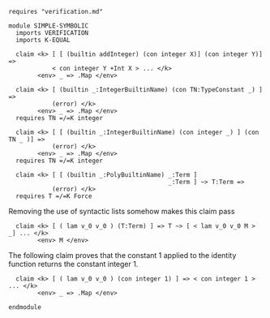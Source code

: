 ```k
requires "verification.md"

module SIMPLE-SYMBOLIC
  imports VERIFICATION
  imports K-EQUAL

  claim <k> [ [ (builtin addInteger) (con integer X)] (con integer Y)] =>
            < con integer Y +Int X > ... </k>
        <env> _ => .Map </env>

  claim <k> [ (builtin _:IntegerBuiltinName) (con TN:TypeConstant _) ] =>
            (error) </k>
        <env> _ => .Map </env>
  requires TN =/=K integer

  claim <k> [ [ (builtin _:IntegerBuiltinName) (con integer _) ] (con TN _ )] =>
            (error) </k>
        <env> _ => .Map </env>
  requires TN =/=K integer

  claim <k> [ [ (builtin _:PolyBuiltinName) _:Term ]
                                            _:Term ] ~> T:Term =>
            (error) </k>
  requires T =/=K Force
```
 Removing the use of syntactic lists somehow makes this claim pass

```k
  claim <k> [ ( lam v_0 v_0 ) (T:Term) ] => T ~> [ < lam v_0 v_0 M > _] ... </k>
        <env> M </env>
```

The following claim proves that the constant 1 applied to the identity function returns the
constant integer 1.

```k
  claim <k> [ ( lam v_0 v_0 ) (con integer 1) ] => < con integer 1 > ... </k>
        <env> _ => .Map </env>

endmodule
```
